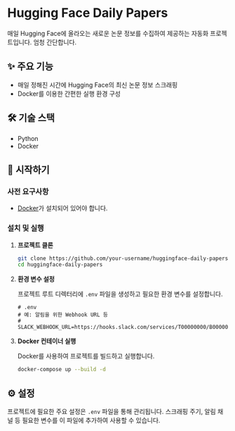 # Hugging Face Daily Papers

매일 Hugging Face에 올라오는 새로운 논문 정보를 수집하여 제공하는 자동화 프로젝트입니다. 엄청 간단합니다.

## ✨ 주요 기능

-   매일 정해진 시간에 Hugging Face의 최신 논문 정보 스크래핑
-   Docker를 이용한 간편한 실행 환경 구성

## 🛠️ 기술 스택

-   Python
-   Docker

## 🚀 시작하기

### 사전 요구사항

-   [Docker](https://www.docker.com/get-started)가 설치되어 있어야 합니다.

### 설치 및 실행

1.  **프로젝트 클론**

    ```bash
    git clone https://github.com/your-username/huggingface-daily-papers.git
    cd huggingface-daily-papers
    ```

2.  **환경 변수 설정**

    프로젝트 루트 디렉터리에 `.env` 파일을 생성하고 필요한 환경 변수를 설정합니다.

    ```env
    # .env
    # 예: 알림을 위한 Webhook URL 등
    # SLACK_WEBHOOK_URL=https://hooks.slack.com/services/T00000000/B00000000/XXXXXXXXXXXXXXXXXXXXXXXX
    ```

3.  **Docker 컨테이너 실행**

    Docker를 사용하여 프로젝트를 빌드하고 실행합니다.

    ```bash
    docker-compose up --build -d
    ```

## ⚙️ 설정

프로젝트에 필요한 주요 설정은 `.env` 파일을 통해 관리됩니다. 스크래핑 주기, 알림 채널 등 필요한 변수를 이 파일에 추가하여 사용할 수 있습니다.
